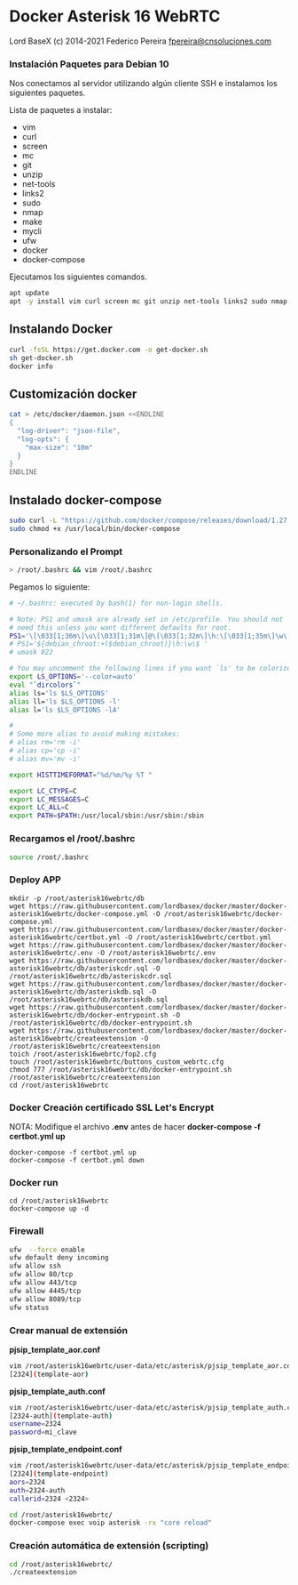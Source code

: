 # Docker Asterisk 16 WebRTC

Lord BaseX (c) 2014-2021
 Federico Pereira <fpereira@cnsoluciones.com>


### Instalación Paquetes para Debian 10

Nos conectamos al servidor utilizando algún cliente SSH e instalamos los siguientes paquetes.

Lista de paquetes a instalar:

* vim
* curl
* screen
* mc
* git
* unzip
* net-tools
* links2
* sudo
* nmap
* make
* mycli
* ufw
* docker
* docker-compose

Ejecutamos los siguientes comandos.

```bash
apt update
apt -y install vim curl screen mc git unzip net-tools links2 sudo nmap make mycli ufw
```


## Instalando Docker
```bash
curl -fsSL https://get.docker.com -o get-docker.sh
sh get-docker.sh
docker info
```

## Customización docker

```bash
cat > /etc/docker/daemon.json <<ENDLINE
{
  "log-driver": "json-file",
  "log-opts": {
    "max-size": "10m"
  }
}
ENDLINE
```

## Instalado docker-compose

```bash
sudo curl -L "https://github.com/docker/compose/releases/download/1.27.3/docker-compose-$(uname -s)-$(uname -m)" -o /usr/local/bin/docker-compose
sudo chmod +x /usr/local/bin/docker-compose
```

### Personalizando el Prompt

```bash 
> /root/.bashrc && vim /root/.bashrc
````

Pegamos lo siguiente:

```bash
# ~/.bashrc: executed by bash(1) for non-login shells.

# Note: PS1 and umask are already set in /etc/profile. You should not
# need this unless you want different defaults for root.
PS1='\[\033[1;36m\]\u\[\033[1;31m\]@\[\033[1;32m\]\h:\[\033[1;35m\]\w\[\033[1;31m\]\$\[\033[0m\] '
# PS1='${debian_chroot:+($debian_chroot)}\h:\w\$ '
# umask 022

# You may uncomment the following lines if you want `ls' to be colorized:
export LS_OPTIONS='--color=auto'
eval "`dircolors`"
alias ls='ls $LS_OPTIONS'
alias ll='ls $LS_OPTIONS -l'
alias l='ls $LS_OPTIONS -lA'

#
# Some more alias to avoid making mistakes:
# alias rm='rm -i'
# alias cp='cp -i'
# alias mv='mv -i'

export HISTTIMEFORMAT="%d/%m/%y %T "

export LC_CTYPE=C
export LC_MESSAGES=C
export LC_ALL=C
export PATH=$PATH:/usr/local/sbin:/usr/sbin:/sbin
```
### Recargamos el /root/.bashrc

```bash
source /root/.bashrc
```


### Deploy APP 
```
mkdir -p /root/asterisk16webrtc/db
wget https://raw.githubusercontent.com/lordbasex/docker/master/docker-asterisk16webrtc/docker-compose.yml -O /root/asterisk16webrtc/docker-compose.yml
wget https://raw.githubusercontent.com/lordbasex/docker/master/docker-asterisk16webrtc/certbot.yml -O /root/asterisk16webrtc/certbot.yml
wget https://raw.githubusercontent.com/lordbasex/docker/master/docker-asterisk16webrtc/.env -O /root/asterisk16webrtc/.env
wget https://raw.githubusercontent.com/lordbasex/docker/master/docker-asterisk16webrtc/db/asteriskcdr.sql -O /root/asterisk16webrtc/db/asteriskcdr.sql
wget https://raw.githubusercontent.com/lordbasex/docker/master/docker-asterisk16webrtc/db/asteriskdb.sql -O /root/asterisk16webrtc/db/asteriskdb.sql
wget https://raw.githubusercontent.com/lordbasex/docker/master/docker-asterisk16webrtc/db/docker-entrypoint.sh -O /root/asterisk16webrtc/db/docker-entrypoint.sh
wget https://raw.githubusercontent.com/lordbasex/docker/master/docker-asterisk16webrtc/createextension -O /root/asterisk16webrtc/createextension
toich /root/asterisk16webrtc/fop2.cfg
touch /root/asterisk16webrtc/buttons_custom_webrtc.cfg
chmod 777 /root/asterisk16webrtc/db/docker-entrypoint.sh /root/asterisk16webrtc/createextension
cd /root/asterisk16webrtc
```

### Docker Creación certificado SSL Let's Encrypt
NOTA: Modifique el archivo **.env** antes de hacer **docker-compose -f certbot.yml up**

```
docker-compose -f certbot.yml up
docker-compose -f certbot.yml down
```

### Docker run
```
cd /root/asterisk16webrtc
docker-compose up -d
```

### Firewall
```bash
ufw  --force enable
ufw default deny incoming
ufw allow ssh
ufw allow 80/tcp
ufw allow 443/tcp
ufw allow 4445/tcp
ufw allow 8089/tcp
ufw status
```

### Crear manual de extensión

**pjsip_template_aor.conf**

```bash
vim /root/asterisk16webrtc/user-data/etc/asterisk/pjsip_template_aor.conf
[2324](template-aor)
````
**pjsip_template_auth.conf**

```bash
vim /root/asterisk16webrtc/user-data/etc/asterisk/pjsip_template_auth.conf 
[2324-auth](template-auth)
username=2324
password=mi_clave
```

**pjsip_template_endpoint.conf**

```bash
vim /root/asterisk16webrtc/user-data/etc/asterisk/pjsip_template_endpoint.conf
[2324](template-endpoint)
aors=2324
auth=2324-auth
callerid=2324 <2324>
```

```bash
cd /root/asterisk16webrtc/
docker-compose exec voip asterisk -rx "core reload"
```

### Creación automática de extensión (scripting)

```bash
cd /root/asterisk16webrtc/
./createextension
```
